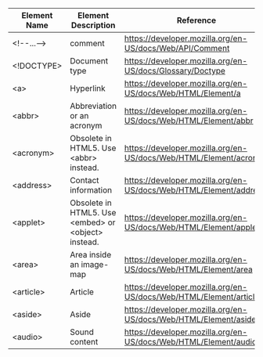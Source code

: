 |Element Name|Element Description|Reference|
| --- | --- | --- |
|&lt;!--...--&gt;|comment|https://developer.mozilla.org/en-US/docs/Web/API/Comment|
|&lt;!DOCTYPE&gt;|Document type|https://developer.mozilla.org/en-US/docs/Glossary/Doctype|
|&lt;a&gt;|Hyperlink|https://developer.mozilla.org/en-US/docs/Web/HTML/Element/a|
|&lt;abbr&gt;|Abbreviation or an acronym|https://developer.mozilla.org/en-US/docs/Web/HTML/Element/abbr|
|&lt;acronym&gt;|Obsolete  in HTML5. Use &lt;abbr&gt; instead.|https://developer.mozilla.org/en-US/docs/Web/HTML/Element/acronym|
|&lt;address&gt;|Contact information|https://developer.mozilla.org/en-US/docs/Web/HTML/Element/address|
|&lt;applet&gt;|Obsolete  in HTML5. Use &lt;embed&gt; or &lt;object&gt; instead.|https://developer.mozilla.org/en-US/docs/Web/HTML/Element/applet|
|&lt;area&gt;|Area inside an image-map|https://developer.mozilla.org/en-US/docs/Web/HTML/Element/area|
|&lt;article&gt;|Article|https://developer.mozilla.org/en-US/docs/Web/HTML/Element/article|
|&lt;aside&gt;|Aside|https://developer.mozilla.org/en-US/docs/Web/HTML/Element/aside|
|&lt;audio&gt;|Sound content|https://developer.mozilla.org/en-US/docs/Web/HTML/Element/audio|

